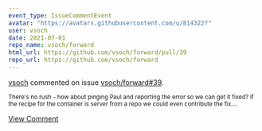 ```yaml
---
event_type: IssueCommentEvent
avatar: "https://avatars.githubusercontent.com/u/814322?"
user: vsoch
date: 2021-07-01
repo_name: vsoch/forward
html_url: https://github.com/vsoch/forward/pull/39
repo_url: https://github.com/vsoch/forward
---
```


<a href='https://github.com/vsoch' target='_blank'>vsoch</a> commented on issue <a href='https://github.com/vsoch/forward/pull/39' target='_blank'>vsoch/forward#39</a>.

<small>There's no rush - how about pinging Paul and reporting the error so we can get it fixed? if the recipe for the container is server from a repo we could even contribute the fix....</small>

<a href='https://github.com/vsoch/forward/pull/39' target='_blank'>View Comment</a>